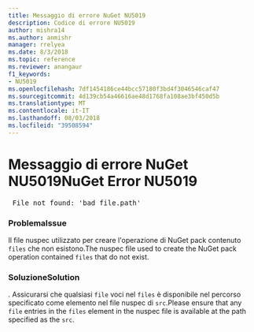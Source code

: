 ```yaml
---
title: Messaggio di errore NuGet NU5019
description: Codice di errore NU5019
author: mishra14
ms.author: anmishr
manager: rrelyea
ms.date: 8/3/2018
ms.topic: reference
ms.reviewer: anangaur
f1_keywords:
- NU5019
ms.openlocfilehash: 7df1454186ce44bcc57180f3bd4f3046546caf47
ms.sourcegitcommit: 4d139cb54a46616ae48d1768fa108ae3bf450d5b
ms.translationtype: MT
ms.contentlocale: it-IT
ms.lasthandoff: 08/03/2018
ms.locfileid: "39508594"
---
```

# <a name="nuget-error-nu5019"></a><span data-ttu-id="471b3-103">Messaggio di errore NuGet NU5019</span><span class="sxs-lookup"><span data-stu-id="471b3-103">NuGet Error NU5019</span></span>
<pre> File not found: 'bad_file.path'</pre>

### <a name="issue"></a><span data-ttu-id="471b3-104">Problema</span><span class="sxs-lookup"><span data-stu-id="471b3-104">Issue</span></span>

<span data-ttu-id="471b3-105">Il file nuspec utilizzato per creare l'operazione di NuGet pack contenuto `files` che non esistono.</span><span class="sxs-lookup"><span data-stu-id="471b3-105">The nuspec file used to create the NuGet pack operation contained `files` that do not exist.</span></span>


### <a name="solution"></a><span data-ttu-id="471b3-106">Soluzione</span><span class="sxs-lookup"><span data-stu-id="471b3-106">Solution</span></span>

<span data-ttu-id="471b3-107">. Assicurarsi che qualsiasi `file` voci nel `files` è disponibile nel percorso specificato come elemento nel file nuspec di `src`.</span><span class="sxs-lookup"><span data-stu-id="471b3-107">Please ensure that any `file` entries in the `files` element in the nuspec file is available at the path specified as the `src`.</span></span>

